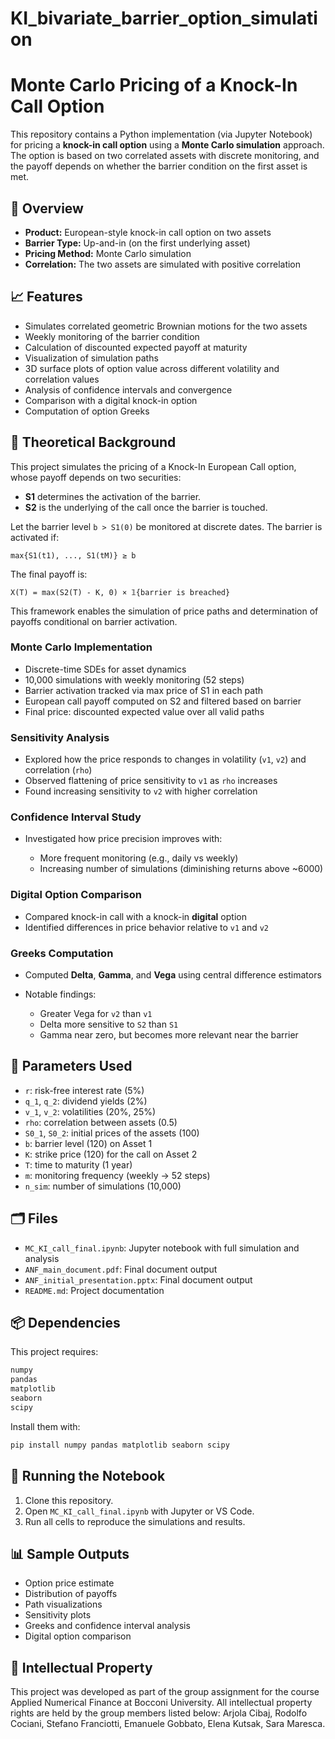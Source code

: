 # KI_bivariate_barrier_option_simulation
# Monte Carlo Pricing of a Knock-In Call Option

This repository contains a Python implementation (via Jupyter Notebook) for pricing a **knock-in call option** using a **Monte Carlo simulation** approach. The option is based on two correlated assets with discrete monitoring, and the payoff depends on whether the barrier condition on the first asset is met.

## 📘 Overview

* **Product:** European-style knock-in call option on two assets
* **Barrier Type:** Up-and-in (on the first underlying asset)
* **Pricing Method:** Monte Carlo simulation
* **Correlation:** The two assets are simulated with positive correlation

## 📈 Features

* Simulates correlated geometric Brownian motions for the two assets
* Weekly monitoring of the barrier condition
* Calculation of discounted expected payoff at maturity
* Visualization of simulation paths
* 3D surface plots of option value across different volatility and correlation values
* Analysis of confidence intervals and convergence
* Comparison with a digital knock-in option
* Computation of option Greeks

## 🧲 Theoretical Background

This project simulates the pricing of a Knock-In European Call option, whose payoff depends on two securities:

* **S1** determines the activation of the barrier.
* **S2** is the underlying of the call once the barrier is touched.

Let the barrier level `b > S1(0)` be monitored at discrete dates. The barrier is activated if:

```
max{S1(t1), ..., S1(tM)} ≥ b
```

The final payoff is:

```
X(T) = max(S2(T) - K, 0) × 𝟙{barrier is breached}
```

This framework enables the simulation of price paths and determination of payoffs conditional on barrier activation.

### Monte Carlo Implementation

* Discrete-time SDEs for asset dynamics
* 10,000 simulations with weekly monitoring (52 steps)
* Barrier activation tracked via max price of S1 in each path
* European call payoff computed on S2 and filtered based on barrier
* Final price: discounted expected value over all valid paths

### Sensitivity Analysis

* Explored how the price responds to changes in volatility (`v1`, `v2`) and correlation (`rho`)
* Observed flattening of price sensitivity to `v1` as `rho` increases
* Found increasing sensitivity to `v2` with higher correlation

### Confidence Interval Study

* Investigated how price precision improves with:

  * More frequent monitoring (e.g., daily vs weekly)
  * Increasing number of simulations (diminishing returns above \~6000)

### Digital Option Comparison

* Compared knock-in call with a knock-in **digital** option
* Identified differences in price behavior relative to `v1` and `v2`

### Greeks Computation

* Computed **Delta**, **Gamma**, and **Vega** using central difference estimators
* Notable findings:

  * Greater Vega for `v2` than `v1`
  * Delta more sensitive to `S2` than `S1`
  * Gamma near zero, but becomes more relevant near the barrier

## 🧮 Parameters Used

* `r`: risk-free interest rate (5%)
* `q_1`, `q_2`: dividend yields (2%)
* `v_1`, `v_2`: volatilities (20%, 25%)
* `rho`: correlation between assets (0.5)
* `S0_1`, `S0_2`: initial prices of the assets (100)
* `b`: barrier level (120) on Asset 1
* `K`: strike price (120) for the call on Asset 2
* `T`: time to maturity (1 year)
* `m`: monitoring frequency (weekly → 52 steps)
* `n_sim`: number of simulations (10,000)

## 🗂 Files

* `MC_KI_call_final.ipynb`: Jupyter notebook with full simulation and analysis
* `ANF_main_document.pdf`: Final document output
* `ANF_initial_presentation.pptx`: Final document output
* `README.md`: Project documentation

## 📦 Dependencies

This project requires:

```bash
numpy
pandas
matplotlib
seaborn
scipy
```

Install them with:

```bash
pip install numpy pandas matplotlib seaborn scipy
```

## 🚀 Running the Notebook

1. Clone this repository.
2. Open `MC_KI_call_final.ipynb` with Jupyter or VS Code.
3. Run all cells to reproduce the simulations and results.

## 📊 Sample Outputs

* Option price estimate
* Distribution of payoffs
* Path visualizations
* Sensitivity plots
* Greeks and confidence interval analysis
* Digital option comparison

## 📜 Intellectual Property

This project was developed as part of the group assignment for the course Applied Numerical Finance at Bocconi University. All intellectual property rights are held by the group members listed below: Arjola Cibaj, Rodolfo Cociani, Stefano Franciotti, Emanuele Gobbato, Elena Kutsak, Sara Maresca.
